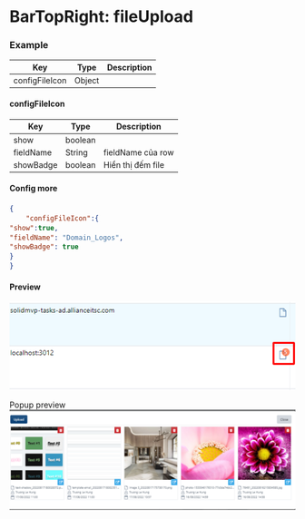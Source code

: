 # BarTopRight: fileUpload

### Example
| Key             | Type       | Description |
| ------          | ---------- | ----------- |
| configFileIcon  | Object     |             |

#### configFileIcon
| Key             | Type       | Description |
| ------          | ---------- | ----------- |
| show            | boolean    |             |
| fieldName       | String     | fieldName của row |
| showBadge       | boolean    | Hiển thị đếm file |

#### Config more
```json
{
    "configFileIcon":{
"show":true,
"fieldName": "Domain_Logos",
"showBadge": true
}
}
```

#### Preview
![](../../../.gitbook/assets/barTopRight_uploadFile.png)

Popup preview  
![](../../../.gitbook/assets/barTopRight_uploadFilePopup.png)

